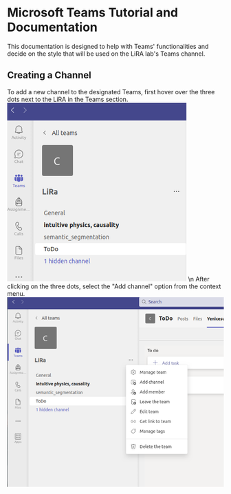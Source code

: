 # Microsoft Teams Tutorial and Documentation
This documentation is designed to help with Teams' functionalities and decide on the style that will be used on the LiRA lab's Teams channel.
## Creating a Channel
To add a new channel to the designated Teams, first hover over the three dots next to the LiRA in the Teams section.
![Screenshot](teams_dot.png) \n
After clicking on the three dots, select the "Add channel" option from the context menu.
![Screenshot](teams_add_channel.png)
